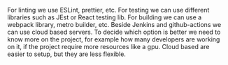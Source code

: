 For linting we use ESLint, prettier, etc. For testing we can use different libraries such as JEst or React testing lib. For building we can use a webpack library, metro builder, etc.
Beside Jenkins and github-actions we can use cloud based servers.
To decide which option is better we need to know more on the project, for example how many developers are working on it, if the project require more resources like a gpu.
Cloud based are easier to setup, but they are less flexible.
